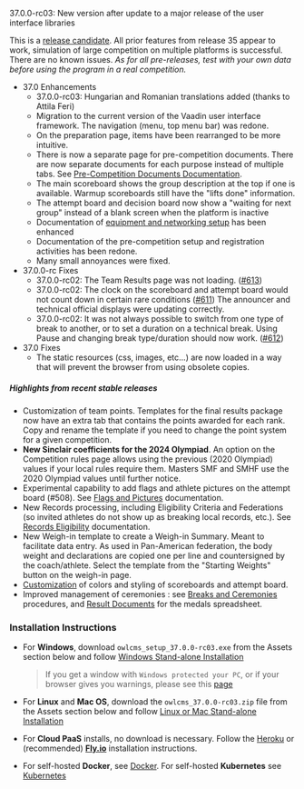 37.0.0-rc03: New version after update to a major release of the user interface libraries

This is a [release candidate](https://en.wikipedia.org/wiki/Software_release_life_cycle#Release_candidate).
All prior features from release 35 appear to work, simulation of large competition on multiple platforms is successful. There are no known issues.
*As for all pre-releases, test with your own data before using the program in a real competition.*

- 37.0 Enhancements
  - 37.0.0-rc03: Hungarian and Romanian translations added (thanks to Attila Feri)
  - Migration to the current version of the Vaadin user interface framework. The navigation (menu, top menu bar) was redone.
  - On the preparation page, items have been rearranged to be more intuitive.
  - There is now a separate page for pre-competition documents. There are now separate documents for each purpose instead of multiple tabs. See [Pre-Competition Documents Documentation](https://owlcms.github.io/owlcms4-prerelease/#/2400PreCompetitionDocuments).
  - The main scoreboard shows the group description at the top if one is available. Warmup scoreboards still have the "lifts done" information.
  - The attempt board and decision board now show a "waiting for next group" instead of a blank screen when the platform is inactive
  - Documentation of [equipment and networking setup](https://owlcms.github.io/owlcms4-prerelease/#/EquipmentSetup) has been enhanced
  - Documentation of the pre-competition setup and registration activities has been redone.
  - Many small annoyances were fixed.
- 37.0.0-rc Fixes
  - 37.0.0-rc02: The Team Results page was not loading. ([#613](https://github.com/jflamy/owlcms4/issues/613))
  - 37.0.0-rc02: The clock on the scoreboard and attempt board would not count down in certain rare conditions ([#611](https://github.com/jflamy/owlcms4/issues/611)) The announcer and technical official displays were updating correctly.
  - 37.0.0-rc02: It was not always possible to switch from one type of break to another, or to set a duration on a technical break. Using Pause and changing break type/duration should now work. ([#612](https://github.com/jflamy/owlcms4/issues/612))
- 37.0 Fixes
  - The static resources (css, images, etc...) are now loaded in a way that will prevent the browser from using obsolete copies.

##### Highlights from recent stable releases

- Customization of team points. Templates for the final results package now have an extra tab that contains the points awarded for each rank. Copy and rename the template if you need to change the point system for a given competition.
- **New Sinclair coefficients for the 2024 Olympiad**.  An option on the Competition rules page allows using the previous (2020 Olympiad) values if your local rules require them.  Masters SMF and SMHF use the 2020 Olympiad values until further notice.
- Experimental capability to add flags and athlete pictures on the attempt board (#508).  See [Flags and Pictures](https://owlcms.github.io/owlcms4-prerelease/#/FlagsPicture) documentation.
- New Records processing, including Eligibility Criteria and Federations (so invited athletes do not show up as breaking local records, etc.). See [Records Eligibility](https://owlcms.github.io/owlcms4-prerelease/#/Records) documentation. 
- New Weigh-in template to create a Weigh-in Summary. Meant to facilitate data entry. As used in Pan-American federation, the body weight and declarations are copied one per line and countersigned by the coach/athlete. Select the template from the "Starting Weights" button on the weigh-in page.
- [Customization](https://owlcms.github.io/owlcms4-prerelease/#/UploadingLocalSettings) of colors and styling of scoreboards and attempt board. 
- Improved management of ceremonies : see [Breaks and Ceremonies](https://owlcms.github.io/owlcms4-prerelease/#/Breaks) procedures, and [Result Documents](https://owlcms.github.io/owlcms4-prerelease/#/Documents) for the medals spreadsheet.


### **Installation Instructions**

  - For **Windows**, download `owlcms_setup_37.0.0-rc03.exe` from the Assets section below and follow [Windows Stand-alone Installation](https://owlcms.github.io/owlcms4-prerelease/#/LocalWindowsSetup)

    > If you get a window with `Windows protected your PC`, or if your browser gives you warnings, please see this [page](https://owlcms.github.io/owlcms4-prerelease/#/DefenderOff)

  - For **Linux** and **Mac OS**, download the `owlcms_37.0.0-rc03.zip` file from the Assets section below and follow [Linux or Mac Stand-alone Installation](https://owlcms.github.io/owlcms4-prerelease/#/LocalLinuxMacSetup)

  - For **Cloud PaaS** installs, no download is necessary. Follow the [Heroku](https://owlcms.github.io/owlcms4-prerelease/#Heroku) or (recommended) **[Fly.io](https://owlcms.github.io/owlcms4-prerelease/#Fly)** installation instructions.

  - For self-hosted **Docker**, see [Docker](https://owlcms.github.io/owlcms4-prerelease/#/LocalWindowsSetup). For self-hosted **Kubernetes** see [Kubernetes](https://owlcms.github.io/owlcms4-prerelease/#/DigitalOcean)
